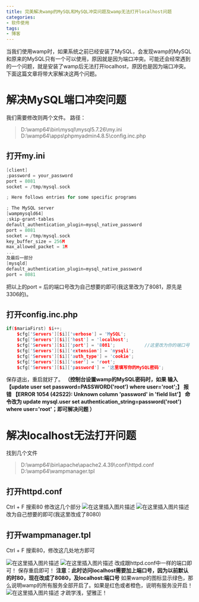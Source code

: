 ```yaml
---
title: 完美解决wamp的MySQL和MySQL冲突问题及wamp无法打开localhost问题
categories: 
- 软件使用
tags: 
- 博客
---
```

当我们使用wamp时，如果系统之前已经安装了MySQL，会发现wamp的MySQL和原来的MySQL只有一个可以使用，原因就是因为端口冲突。可能还会经常遇到的一个问题，就是安装了wamp后无法打开localhost，原因也是因为端口冲突。下面这篇文章将带大家解决这两个问题。
# 解决MySQL端口冲突问题
我们需要修改则两个文件。
路径：
>D:\wamp64\bin\mysql\mysql5.7.26\my.ini
>D:\wamp64\apps\phpmyadmin4.8.5\config.inc.php

## 打开my.ini
````cpp
[client]
;password = your_password
port = 8081
socket = /tmp/mysql.sock

; Here follows entries for some specific programs

; The MySQL server
[wampmysqld64]
;skip-grant-tables
default_authentication_plugin=mysql_native_password
port = 8081
socket = /tmp/mysql.sock
key_buffer_size = 256M
max_allowed_packet = 1M
...
及最后一部分
[mysqld]
default_authentication_plugin=mysql_native_password
port = 8081
````
把以上的port = 后的端口号改为自己想要的即可(我这里改为了8081，原先是3306的)。
## 打开config.inc.php
````cpp
if($mariaFirst) $i++;
	$cfg['Servers'][$i]['verbose'] = 'MySQL';
	$cfg['Servers'][$i]['host'] = 'localhost';
	$cfg['Servers'][$i]['port'] = '8081';			//这里改为你的端口号
	$cfg['Servers'][$i]['extension'] = 'mysqli';
	$cfg['Servers'][$i]['auth_type'] = 'cookie';
	$cfg['Servers'][$i]['user'] = 'root';
	$cfg['Servers'][$i]['password'] = '这里填写你的MySQL密码';
````
保存退出，重启就好了。
**（控制台设置wamp的MySQL密码时，如果
输入
【update user set password=PASSWORD('root') where user='root';】
报错
【ERROR 1054 (42S22): Unknown column 'password' in 'field list'】
命令改为
update mysql.user set authentication_string=password('root') where user='root'；即可解决问题
）**
# 解决localhost无法打开问题
找到几个文件
>D:\wamp64\bin\apache\apache2.4.39\conf\httpd.conf
>D:\wamp64\wampmanager.tpl

## 打开httpd.conf
Ctrl + F 搜索80
修改这几个部分
![在这里插入图片描述](https://img-blog.csdnimg.cn/20191125124240273.png)
![在这里插入图片描述](https://img-blog.csdnimg.cn/20191125124320776.png?x-oss-process=image/watermark,type_ZmFuZ3poZW5naGVpdGk,shadow_10,text_aHR0cHM6Ly9ibG9nLmNzZG4ubmV0L3FxXzQzODI2MjEy,size_16,color_FFFFFF,t_70)
改为自己想要的即可(我这里改成了8080)
## 打开wampmanager.tpl
Ctrl + F 搜索80，修改这几处地方即可

![在这里插入图片描述](https://img-blog.csdnimg.cn/20191125124703709.png?x-oss-process=image/watermark,type_ZmFuZ3poZW5naGVpdGk,shadow_10,text_aHR0cHM6Ly9ibG9nLmNzZG4ubmV0L3FxXzQzODI2MjEy,size_16,color_FFFFFF,t_70)
![在这里插入图片描述](https://img-blog.csdnimg.cn/20191125124737763.png?x-oss-process=image/watermark,type_ZmFuZ3poZW5naGVpdGk,shadow_10,text_aHR0cHM6Ly9ibG9nLmNzZG4ubmV0L3FxXzQzODI2MjEy,size_16,color_FFFFFF,t_70)
改成跟httpd.conf中一样的端口即可！
保存重启即可！
**注意：此时访问localhost需要加上端口号，因为以前默认的时80，现在改成了8080，及localhost:端口号**
如果wamp的图标显示绿色，那么说明wamp的所有服务全部开启了。如果是红色或者橙色，说明有服务没开启！
![在这里插入图片描述](https://img-blog.csdnimg.cn/20191125125346871.png)
才疏学浅，望雅正！